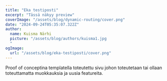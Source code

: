 ```yaml
---
title: "Eka testiposti"
excerpt: "Tässä näkyy preview"
coverImage: "/assets/blog/dynamic-routing/cover.png"
date: "2024-09-24T05:35:07.322Z"
author:
  name: Kuisma Närhi
  picture: "/assets/blog/authors/kuisma1.jpg
  "
ogImage:
  url: "/assets/blog/eka-testiposti/cover.png"
---
```


Proof of conceptina templatella toteutettu sivu johon toteutetaan tai ollaan toteuttamatta muokkauksia ja uusia featureita.
